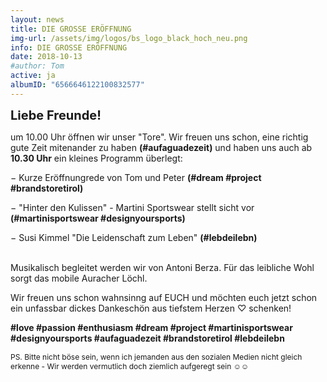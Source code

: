 ```yaml
---
layout: news
title: DIE GROSSE ERÖFFNUNG
img-url: /assets/img/logos/bs_logo_black_hoch_neu.png
info: DIE GROSSE ERÖFFNUNG
date: 2018-10-13
#author: Tom
active: ja
albumID: "6566646122100832577"
---
```

<b><span style="font-size:20px">Liebe Freunde!</span></b>

um 10.00 Uhr öffnen wir unser "Tore". Wir freuen uns schon, eine richtig gute
Zeit mitenander zu haben <b>(&#35;aufaguadezeit)</b> und haben uns auch ab <b>10.30 Uhr</b> ein kleines
Programm überlegt:

&minus; Kurze Eröffnungrede von Tom und Peter <b>(&#35;dream &#35;project &#35;brandstoretirol)</b>

&minus; "Hinter den Kulissen" - Martini Sportswear stellt sicht vor <b>(&#35;martinisportswear &#35;designyoursports)</b>

&minus; Susi Kimmel "Die Leidenschaft zum Leben" <b>(&#35;lebdeilebn)</b>

<br>
Musikalisch begleitet werden wir von Antoni Berza. Für das leibliche Wohl sorgt das mobile Auracher Löchl.

Wir freuen uns schon wahnsinng auf EUCH und möchten euch jetzt schon ein unfassbar dickes Dankeschön aus tiefstem Herzen &#9825; schenken!

 <b>&#35;love &#35;passion &#35;enthusiasm &#35;dream &#35;project &#35;martinisportswear &#35;designyoursports &#35;aufaguadezeit &#35;brandstoretirol &#35;lebdeilebn</b>


<p style="font-size: 12px"> PS. Bitte nicht böse sein, wenn ich jemanden aus den sozialen Medien nicht gleich erkenne - Wir werden vermutlich doch ziemlich aufgeregt sein &#9786;&#9786;</p>